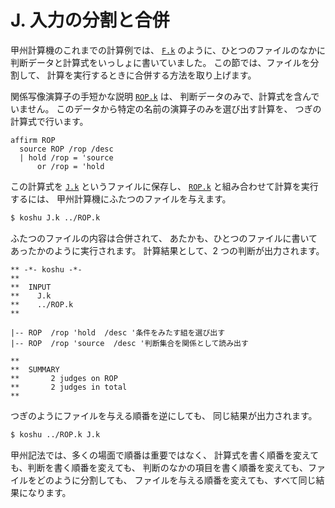 # J. 入力の分割と合併


甲州計算機のこれまでの計算例では、
[`F.k`][F.k] のように、ひとつのファイルのなかに
判断データと計算式をいっしょに書いていました。
この節では、ファイルを分割して、
計算を実行するときに合併する方法を取り上げます。

関係写像演算子の手短かな説明 [`ROP.k`][ROP.k] は、
判断データのみで、計算式を含んでいません。
このデータから特定の名前の演算子のみを選び出す計算を、
つぎの計算式で行います。

``` text
affirm ROP
  source ROP /rop /desc
  | hold /rop = 'source
      or /rop = 'hold
```

この計算式を [`J.k`][J.k] というファイルに保存し、
[`ROP.k`][ROP.k] と組み合わせて計算を実行するには、
甲州計算機にふたつのファイルを与えます。

``` sh
$ koshu J.k ../ROP.k
```

ふたつのファイルの内容は合併されて、
あたかも、ひとつのファイルに書いてあったかのように実行されます。
計算結果として、2 つの判断が出力されます。

``` text
** -*- koshu -*-
**  
**  INPUT
**    J.k
**    ../ROP.k
**    

|-- ROP  /rop 'hold  /desc '条件をみたす組を選び出す
|-- ROP  /rop 'source  /desc '判断集合を関係として読み出す

**  
**  SUMMARY
**       2 judges on ROP
**       2 judges in total
**
```

つぎのようにファイルを与える順番を逆にしても、
同じ結果が出力されます。

``` sh
$ koshu ../ROP.k J.k
```

甲州記法では、多くの場面で順番は重要ではなく、
計算式を書く順番を変えても、判断を書く順番を変えても、
判断のなかの項目を書く順番を変えても、ファイルをどのように分割しても、
ファイルを与える順番を変えても、すべて同じ結果になります。


[F.k]:   https://github.com/seinokatsuhiro/abc-book-of-koshucode/blob/master/draft/section/F/F.k
[J.k]:   https://github.com/seinokatsuhiro/abc-book-of-koshucode/blob/master/draft/section/J/J.k
[ROP.k]: https://github.com/seinokatsuhiro/abc-book-of-koshucode/blob/master/draft/section/ROP.k

